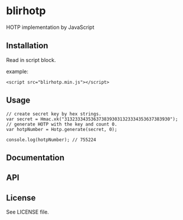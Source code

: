 # blirhotp

HOTP implementation by JavaScript

## Installation

Read in script block.

example:
````
<script src="blirhotp.min.js"></script>
````

## Usage

````
// create secret key by hex strings.
var secret = Hmac.xk("3132333435363738393031323334353637383930");
// generate HOTP with the key and count 0.
var hotpNumber = Hotp.generate(secret, 0);

console.log(hotpNumber); // 755224
````

## Documentation

## API

## License

See LICENSE file.
